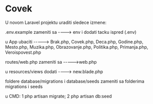 # Covek

U novom Laravel projektu uraditi sledece izmene:

.env.example zameniti sa ----> env i dodati tacku ispred (.env)

u App ubaciti -----> Brak.php, Covek.php, Deca.php, Godine.php, Mesto.php, Muzika.php, Obrazovanje.php, Politika.php, Primanja.php, Veroispovest.php

routes/web.php zameniti sa ----->web.php

u resources/views dodati ----> new.blade.php 

foldere database/migrations i database/seeds zameniti sa folderima migrations i seeds

u CMD: 1 php artisan migrate;  2 php artisan db:seed
